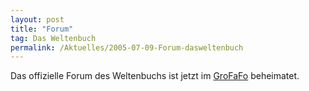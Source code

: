```yaml
---
layout: post
title: "Forum"
tag: Das Weltenbuch
permalink: /Aktuelles/2005-07-09-Forum-dasweltenbuch
---
```


Das offizielle Forum des Weltenbuchs ist jetzt im [GroFaFo](http://www.tanelorn.net/index.php?board=225.0) beheimatet.


